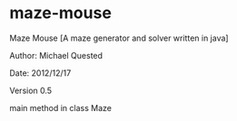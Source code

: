 maze-mouse
==========

Maze Mouse [A maze generator and solver written in java]

Author: Michael Quested

Date:   2012/12/17

Version 0.5

main method in class Maze


